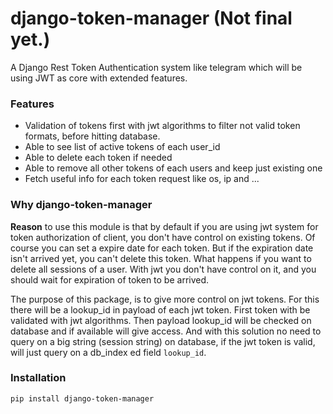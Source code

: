 # django-token-manager (Not final yet.)
A Django Rest Token Authentication system like telegram which will be using JWT as core with extended features. 

### Features

- Validation of tokens first with jwt algorithms to filter not valid token formats, before hitting database.
- Able to see list of active tokens of each user_id
- Able to delete each token if needed
- Able to remove all other tokens of each users and keep just existing one
- Fetch useful info for each token request like os, ip and ...

### Why django-token-manager
**Reason** to use this module is that by default if you are using jwt system for
token authorization of client, you don't have control on existing tokens.
Of course you can set a expire date for each token. But if the expiration date isn't arrived yet,
you can't delete this token. 
What happens if you want to delete all sessions of a user. With jwt you don't have control on it, and you 
should wait for expiration of token to be arrived.

The purpose of this package, is to give more control on jwt tokens. For this there will be a
lookup_id in payload of each jwt token. First token with be validated with jwt algorithms.
Then payload lookup_id will be checked on database and if available will give access.
And with this solution no need to query on a big string (session string) on database, 
if the jwt token is valid, will just query on a db_index ed field `lookup_id`.

### Installation

```
pip install django-token-manager
```